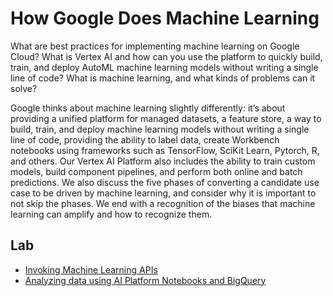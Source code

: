 # How Google Does Machine Learning



What are best practices for implementing machine learning on Google Cloud? What is Vertex AI and how can you use the platform to quickly build, train, and deploy AutoML machine learning models without writing a single line of code? What is machine learning, and what kinds of problems can it solve?

Google thinks about machine learning slightly differently: it’s about providing a unified platform for managed datasets, a feature store, a way to build, train, and deploy machine learning models without writing a single line of code, providing the ability to label data, create Workbench notebooks using frameworks such as TensorFlow, SciKit Learn, Pytorch, R, and others. Our Vertex AI Platform also includes the ability to train custom models, build component pipelines, and perform both online and batch predictions. We also discuss the five phases of converting a candidate use case to be driven by machine learning, and consider why it is important to not skip the phases. We end with a recognition of the biases that machine learning can amplify and how to recognize them.

## Lab
- [Invoking Machine Learning APIs]()
- [Analyzing data using AI Platform Notebooks and BigQuery ]()
